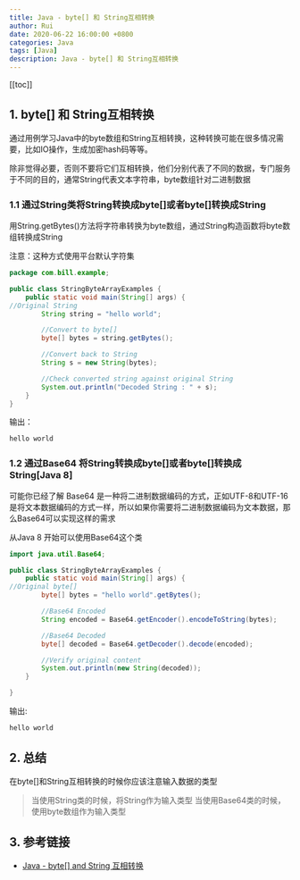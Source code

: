 ```yaml
---
title: Java - byte[] 和 String互相转换
author: Rui
date: 2020-06-22 16:00:00 +0800
categories: Java
tags: [Java]
description: Java - byte[] 和 String互相转换
---
```


[[toc]]
## 1. byte[] 和 String互相转换

通过用例学习Java中的byte数组和String互相转换，这种转换可能在很多情况需要，比如IO操作，生成加密hash码等等。

除非觉得必要，否则不要将它们互相转换，他们分别代表了不同的数据，专门服务于不同的目的，通常String代表文本字符串，byte数组针对二进制数据

### 1.1 通过String类将String转换成byte[]或者byte[]转换成String

用String.getBytes()方法将字符串转换为byte数组，通过String构造函数将byte数组转换成String

注意：这种方式使用平台默认字符集

```java
package com.bill.example;

public class StringByteArrayExamples {
    public static void main(String[] args) {
//Original String
        String string = "hello world";

        //Convert to byte[]
        byte[] bytes = string.getBytes();

        //Convert back to String
        String s = new String(bytes);

        //Check converted string against original String
        System.out.println("Decoded String : " + s);
    }
}
```

输出：

```java
hello world
```

### 1.2 通过Base64 将String转换成byte[]或者byte[]转换成String[Java 8]

可能你已经了解 Base64 是一种将二进制数据编码的方式，正如UTF-8和UTF-16是将文本数据编码的方式一样，所以如果你需要将二进制数据编码为文本数据，那么Base64可以实现这样的需求

从Java 8 开始可以使用Base64这个类

```java
import java.util.Base64;

public class StringByteArrayExamples {
    public static void main(String[] args) {
//Original byte[]
        byte[] bytes = "hello world".getBytes();

        //Base64 Encoded
        String encoded = Base64.getEncoder().encodeToString(bytes);

        //Base64 Decoded
        byte[] decoded = Base64.getDecoder().decode(encoded);

        //Verify original content
        System.out.println(new String(decoded));
    }

}
```

输出:

```java
hello world
```

## 2. 总结

在byte[]和String互相转换的时候你应该注意输入数据的类型

> 当使用String类的时候，将String作为输入类型
> 当使用Base64类的时候，使用byte数组作为输入类型


## 3. 参考链接
- [Java - byte[] and String 互相转换](https://www.cnblogs.com/keeplearnning/p/7003415.html)
